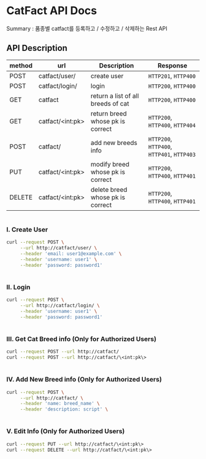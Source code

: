 <!-- TODO -->
# CatFact API Docs

Summary : 품종별 catfact를 등록하고 / 수정하고 / 삭제하는 Rest API


## API Description

| method | url                                 | Description                           | Response                                     |
|--------|-------------------------------------|---------------------------------------|----------------------------------------------|
| POST   | catfact/user/                       | create user                           | `HTTP201`, `HTTP400`                         |
| POST   | catfact/login/                      | login                                 | `HTTP200`, `HTTP400`                         |
| GET    | catfact                             | return a list of all breeds of cat    | `HTTP200`, `HTTP400`                         |
| GET    | catfact/\<int:pk\>                  | return breed whose pk is correct      | `HTTP200`, `HTTP400`, `HTTP404`              |
| POST   | catfact/                            | add new breeds info                   | `HTTP200`, `HTTP400`, `HTTP401`, `HTTP403`   |
| PUT    | catfact/\<int:pk\>                  | modify breed whose pk is correct      | `HTTP200`, `HTTP400`, `HTTP401`              |
| DELETE | catfact/\<int:pk\>                  | delete breed whose pk is correct      | `HTTP200`, `HTTP400`, `HTTP401`              |

#

### I. Create User

```bash
curl --request POST \
     --url http://catfact/user/ \
     --header 'email: user1@example.com' \
     --header 'username: user1' \
     --header 'password: password1' 
```
#
### II. Login

```bash
curl --request POST \
     --url http://catfact/login/ \
     --header 'username: user1' \
     --header 'password: password1'
```
#
### III. Get Cat Breed info (Only for Authorized Users)

```bash
curl --request POST --url http://catfact/ 
curl --request POST --url http://catfact/\<int:pk\> 
```
#
### IV. Add New Breed info (Only for Authorized Users)


```bash
curl --request POST \
     --url http://catfact/ \
     --header 'name: breed_name' \
     --header 'description: script' \
```
#
### V. Edit Info (Only for Authorized Users)

```bash
curl --request PUT --url http://catfact/\<int:pk\> 
curl --request DELETE --url http://catfact/\<int:pk\> 
```
